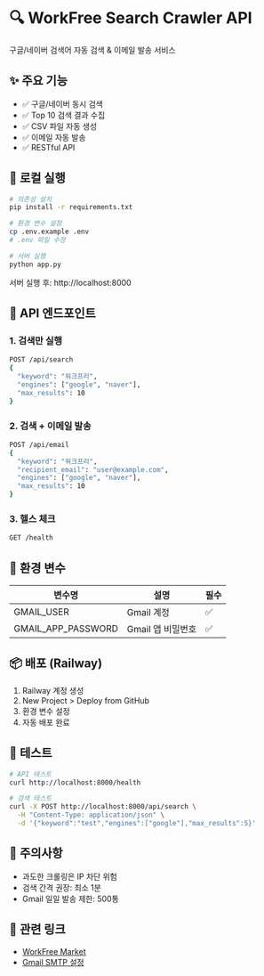 # 🔍 WorkFree Search Crawler API

구글/네이버 검색어 자동 검색 & 이메일 발송 서비스

## ✨ 주요 기능

- ✅ 구글/네이버 동시 검색
- ✅ Top 10 검색 결과 수집
- ✅ CSV 파일 자동 생성
- ✅ 이메일 자동 발송
- ✅ RESTful API

## 🚀 로컬 실행

```bash
# 의존성 설치
pip install -r requirements.txt

# 환경 변수 설정
cp .env.example .env
# .env 파일 수정

# 서버 실행
python app.py
```

서버 실행 후: http://localhost:8000

## 📡 API 엔드포인트

### 1. 검색만 실행
```bash
POST /api/search
{
  "keyword": "워크프리",
  "engines": ["google", "naver"],
  "max_results": 10
}
```

### 2. 검색 + 이메일 발송
```bash
POST /api/email
{
  "keyword": "워크프리",
  "recipient_email": "user@example.com",
  "engines": ["google", "naver"],
  "max_results": 10
}
```

### 3. 헬스 체크
```bash
GET /health
```

## 🔧 환경 변수

| 변수명 | 설명 | 필수 |
|--------|------|------|
| GMAIL_USER | Gmail 계정 | ✅ |
| GMAIL_APP_PASSWORD | Gmail 앱 비밀번호 | ✅ |

## 📦 배포 (Railway)

1. Railway 계정 생성
2. New Project > Deploy from GitHub
3. 환경 변수 설정
4. 자동 배포 완료

## 🧪 테스트

```bash
# API 테스트
curl http://localhost:8000/health

# 검색 테스트
curl -X POST http://localhost:8000/api/search \
  -H "Content-Type: application/json" \
  -d '{"keyword":"test","engines":["google"],"max_results":5}'
```

## 📝 주의사항

- 과도한 크롤링은 IP 차단 위험
- 검색 간격 권장: 최소 1분
- Gmail 일일 발송 제한: 500통

## 🔗 관련 링크

- [WorkFree Market](https://workfreemarket.com)
- [Gmail SMTP 설정](https://support.google.com/mail/answer/185833)


